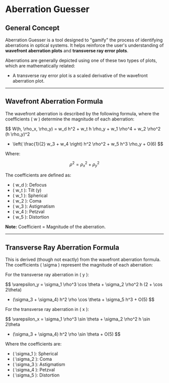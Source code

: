 # Aberration Guesser

## General Concept

Aberration Guesser is a tool designed to "gamify" the process of identifying aberrations in optical systems. It helps reinforce the user's understanding of **wavefront aberration plots** and **transverse ray error plots**.

Aberrations are generally depicted using one of these two types of plots, which are mathematically related:

- A transverse ray error plot is a scaled derivative of the wavefront aberration plot.

---

## Wavefront Aberration Formula

The wavefront aberration is described by the following formula, where the coefficients \( w \) determine the magnitude of each aberration:

$$
W(h, \rho_x, \rho_y) = w_d h^2 + w_t h \rho_y + w_1 \rho^4 + w_2 \rho^2 (h \rho_y)^2
+ \left( \frac{1}{2} w_3 + w_4 \right) h^2 \rho^2 + w_5 h^3 \rho_y + O(6)
$$

Where:

$$
\rho^2 = \rho_x^2 + \rho_y^2
$$

The coefficients are defined as:

- \( w_d \): Defocus
- \( w_t \): Tilt (y)
- \( w_1 \): Spherical
- \( w_2 \): Coma
- \( w_3 \): Astigmatism
- \( w_4 \): Petzval
- \( w_5 \): Distortion

**Note:** Coefficient = Magnitude of the aberration.

---

## Transverse Ray Aberration Formula

This is derived (though not exactly) from the wavefront aberration formula. The coefficients \( \sigma \) represent the magnitude of each aberration:

For the transverse ray aberration in \( y \):

$$
\varepsilon_y = \sigma_1 \rho^3 \cos \theta + \sigma_2 \rho^2 h (2 + \cos 2\theta)
+ (\sigma_3 + \sigma_4) h^2 \rho \cos \theta + \sigma_5 h^3 + O(5)
$$

For the transverse ray aberration in \( x \):

$$
\varepsilon_x = \sigma_1 \rho^3 \sin \theta + \sigma_2 \rho^2 h \sin 2\theta
+ (\sigma_3 + \sigma_4) h^2 \rho \sin \theta + O(5)
$$

Where the coefficients are:

- \( \sigma_1 \): Spherical
- \( \sigma_2 \): Coma
- \( \sigma_3 \): Astigmatism
- \( \sigma_4 \): Petzval
- \( \sigma_5 \): Distortion
